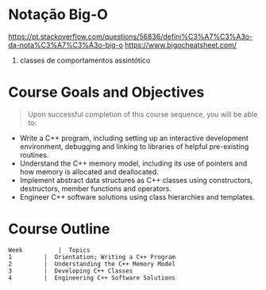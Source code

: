 # Notação Big-O

  https://pt.stackoverflow.com/questions/56836/defini%C3%A7%C3%A3o-da-nota%C3%A7%C3%A3o-big-o
  https://www.bigocheatsheet.com/
  
1. classes de comportamentos assintótico

# Course Goals and Objectives
> Upon successful completion of this course sequence, you will be able to:

- Write a C++ program, including setting up an interactive development environment, debugging and linking to libraries of helpful pre-existing routines.
- Understand the C++ memory model, including its use of pointers and how memory is allocated and deallocated. 
- Implement abstract data structures as C++ classes using constructors, destructors, member functions and operators. 
- Engineer C++ software solutions using class hierarchies and templates.

# Course Outline

    Week	      |  Topics
    1	      |  Orientation; Writing a C++ Program
    2	      |  Understanding the C++ Memory Model
    3	      |  Developing C++ Classes
    4	      |  Engineering C++ Software Solutions
